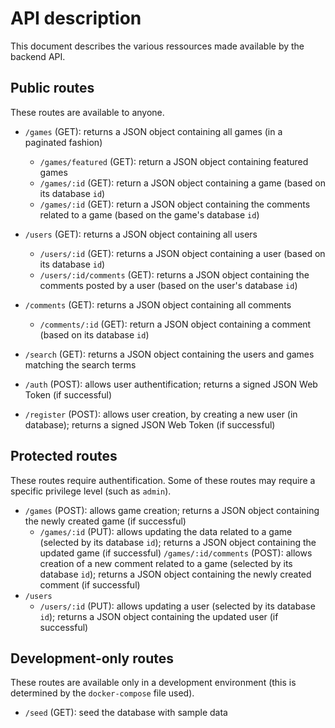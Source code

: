# API description

This document describes the various ressources made available by the backend API.

## Public routes

These routes are available to anyone.

* `/games` (GET): returns a JSON object containing all games (in a paginated fashion)
  * `/games/featured` (GET): return a JSON object containing featured games
  * `/games/:id` (GET): return a JSON object containing a game (based on its database `id`)
  * `/games/:id` (GET): return a JSON object containing the comments related to a game (based on the game's database `id`)
* `/users` (GET): returns a JSON object containing all users
  * `/users/:id` (GET): returns a JSON object containing a user (based on its database `id`)
  * `/users/:id/comments` (GET): returns a JSON object containing the comments posted by a user (based on the user's database `id`)
* `/comments` (GET): returns a JSON object containing all comments
  * `/comments/:id` (GET): return a JSON object containing a comment (based on its database `id`)
* `/search` (GET): returns a JSON object containing the users and games matching the search terms

* `/auth` (POST): allows user authentification; returns a signed JSON Web Token (if successful)
* `/register` (POST): allows user creation,  by creating a new user (in database); returns a signed JSON Web Token (if successful)

## Protected routes

These routes require authentification. Some of these routes may require a specific privilege level (such as `admin`).

* `/games` (POST): allows game creation; returns a JSON object containing the newly created game (if successful)
  * `/games/:id` (PUT): allows updating the data related to a game (selected by its database `id`); returns a JSON object containing the updated game (if successful)
   `/games/:id/comments` (POST): allows creation of a new comment related to a game (selected by its database `id`); returns a JSON object containing the newly created comment (if successful)
* `/users`
  * `/users/:id` (PUT): allows updating a user (selected by its database `id`); returns a JSON object containing the updated user (if successful)


## Development-only routes

These routes are available only in a development environment (this is determined by the `docker-compose` file used).

* `/seed` (GET): seed the database with sample data
